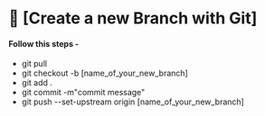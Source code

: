# 🚀 [Create a new Branch with Git]


#### Follow this steps -

-  git pull
-  git checkout -b [name_of_your_new_branch]
-  git add .
-  git commit -m"commit message"
-  git push --set-upstream origin [name_of_your_new_branch]
